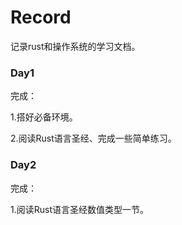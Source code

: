 # Record

记录rust和操作系统的学习文档。

### Day1

完成：

1.搭好必备环境。

2.阅读Rust语言圣经、完成一些简单练习。

### Day2

完成：

1.阅读Rust语言圣经数值类型一节。